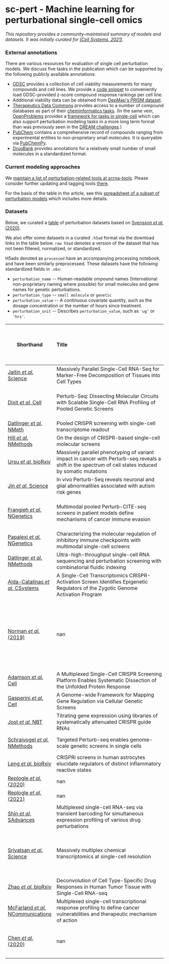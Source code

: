 # sc-pert - Machine learning for perturbational single-cell omics

*This repository provides a community-maintained summary of models and datasets. It was initially curated for [(Cell Systems, 2021)](https://doi.org/10.1016/j.cels.2021.05.016).*

### External annotations

There are various resources for evaluation of single cell perturbation models. We discuss five tasks in the publication which can be supported by the following publicly available annotations:

- [GDSC](https://www.cancerrxgene.org/downloads/bulk_download) provides a collection of cell viability measurements for many compounds and cell lines. We provide a [code snippet](https://github.com/theislab/sc-pert/blob/main/resources.py#L4) to conveniently load GDSC-provided z-score compound response rankings per cell line.
- Additional viability data can be obtained from [DepMap's PRISM dataset](https://depmap.org/portal/download/).
- [Therapeutics Data Commons](https://github.com/mims-harvard/TDC) provides access to a number of compound databases as part of their [cheminformatics tasks](https://tdcommons.ai/benchmark/overview/). (In the same vein, [OpenProblems](https://openproblems.bio/) provides a [framework for tasks in single-cell](https://github.com/openproblems-bio/openproblems/tree/main/openproblems/tasks) which can also support perturbation modeling tasks in a more long term format than was previously seen in the [DREAM challenges](https://dreamchallenges.org/dream-7-nci-dream-drug-sensitivity-and-drug-synergy-challenge/).)
- [PubChem](https://pubchem.ncbi.nlm.nih.gov/) contains a comprehensive record of compounds ranging from experimental entities to non-proprietary small molecules. It is queryable via [PubChemPy](https://github.com/mcs07/PubChemPy).
- [DrugBank](https://go.drugbank.com/releases/latest) provides annotations for a relatively small number of small molecules in a standardized format.

### Current modeling approaches

We [maintain a list of perturbation-related tools at scrna-tools](https://www.scrna-tools.org/tools?sort=name&cats=Perturbations). Please consider further updating and tagging tools [there](https://github.com/scRNA-tools/scRNA-tools).

For the basis of the table in the article, see this [spreadsheet of a subset of perturbation models](https://docs.google.com/spreadsheets/d/1nqNg0DW1-Om7WtvRS20q-6b28usVRv5czOcxgj83Sgg/) which includes more details.

### Datasets

Below, we curated a [table](https://raw.githubusercontent.com/theislab/sc-pert/main/data_table.csv) of perturbation datasets based on [Svensson *et al.* (2020)](https://doi.org/10.1093/database/baaa073).

We also offer some datasets in a curated `.h5ad` format via the download links in the table below. `raw h5ad` denotes a version of the dataset that has not been filtered, normalized, or standardized.

H5ads denoted as `processed` have an accompanying processing notebook, and have been similarly preprocessed. These datasets have the following standardized fields in `.obs`:
* `perturbation_name` -- Human-readable ompound names (International non-proprietary naming where possible) for small molecules and gene names for genetic perturbations.
* `perturbation_type` -- `small molecule` or `genetic`
* `perturbation_value` -- A continuous covariate quantity, such as the dosage concentration or the number of hours since treatment.
* `perturbation_unit` -- Describes `perturbation_value`, such as `'ug'` or `'hrs'`.


| Shorthand                                                                        | Title&nbsp;&nbsp;&nbsp;&nbsp;&nbsp;&nbsp;&nbsp;&nbsp;&nbsp;&nbsp;&nbsp;&nbsp;&nbsp;&nbsp;&nbsp;&nbsp;&nbsp;&nbsp;&nbsp;&nbsp;&nbsp;&nbsp;&nbsp;&nbsp;&nbsp;&nbsp;&nbsp;&nbsp;&nbsp;&nbsp;&nbsp;&nbsp;&nbsp;&nbsp;&nbsp;&nbsp;&nbsp;&nbsp;&nbsp;&nbsp;&nbsp;&nbsp;&nbsp;&nbsp;&nbsp;&nbsp;&nbsp;&nbsp;&nbsp;&nbsp;&nbsp;&nbsp;&nbsp;&nbsp;&nbsp;&nbsp;&nbsp;&nbsp;&nbsp;&nbsp;&nbsp;&nbsp;&nbsp;&nbsp;&nbsp;&nbsp;&nbsp;&nbsp;&nbsp;&nbsp;                                                                                                                                                   | .h5ad availability                                                                                                                                                                                                                                                                                                                                                                                                                                    | Treatment            | # perturbations   | # cell types   | # doses   | # timepoints   | Reported cells total   | Organism     | Tissue               | Technique             | Data location   | Panel size   | Measurement   | Cell source                                                                                                                      |   Disease | Contrasts             |   Developmental stage |   Number of reported cell types or clusters | Cell clustering   | Pseudotime   | RNA Velocity   | PCA   | tSNE   |   H5AD location | Isolation            | BC --> Cell ID _OR_ BC --> Cluster ID                              |   Number individuals |
|----------------------------------------------------------------------------------|---------------------------------------------------------------------------------------------------------------------------------------------------------|-------------------------------------------------------------------------------------------------------------------------------------------------------------------------------------------------------------------------------------------------------------------------------------------------------------------------------------------------------------------------------------------------------------------------------------------------------|----------------------|-------------------|----------------|-----------|----------------|------------------------|--------------|----------------------|-----------------------|-----------------|--------------|---------------|----------------------------------------------------------------------------------------------------------------------------------|-----------|-----------------------|-----------------------|---------------------------------------------|-------------------|--------------|----------------|-------|--------|-----------------|----------------------|--------------------------------------------------------------------|----------------------|
| [Jaitin *et al.* Science](https://doi.org/10.1126/science.1247651)               | Massively Parallel Single-Cell RNA-Seq for Marker-Free Decomposition of Tissues into Cell Types                                                         |                                                                                                                                                                                                                                                                                                                                                                                                                                                       | CRISPR               | 8-22              | 1              | -         | 1              | 4,468                  | Mouse        | Spleen               | MARS-seq              | GSE54006        | nan          | RNA-seq       | CD11c+ enriched splenocytes                                                                                                      |       nan | nan                   |                   nan |                                           9 | Yes               | No           | nan            | No    | No     |             nan | Sorting (FACS)       | nan                                                                |                  nan |
| [Dixit *et al.* Cell](https://doi.org/10.1016/j.cell.2016.11.038)                | Perturb-Seq: Dissecting Molecular Circuits with Scalable Single-Cell RNA Profiling of Pooled Genetic Screens                                            | [\[raw h5ad\]](https://ndownloader.figshare.com/files/34011689) [\[processed h5ad\]](https://ndownloader.figshare.com/files/34014608) [\[processing nb\]](https://nbviewer.ipython.org/github/theislab/sc-pert/blob/main/datasets/Dixit_2016.ipynb)                                                                                                                                                                                                   | CRISPR               | 10,24             | 1              | -         | 1-2            | 200,000                | Human, Mouse | Culture              | Perturb-seq           | GSE90063        | nan          | RNA-seq       | BMDCs, K562                                                                                                                      |       nan | nan                   |                   nan |                                         nan | nan               | nan          | nan            | nan   | No     |             nan | Nanodroplet dilution | nan                                                                |                  nan |
| [Datlinger *et al.* NMeth](https://doi.org/10.1038/nmeth.4177)                   | Pooled CRISPR screening with single-cell transcriptome readout                                                                                          |                                                                                                                                                                                                                                                                                                                                                                                                                                                       | CRISPR               | 29                | 1              | -         | 1              | 5,905                  | Human, Mouse | Culture              | CROP-seq              | GSE92872        | nan          | RNA-seq       | HEK293T, 3T3, Jurkat                                                                                                             |       nan | nan                   |                   nan |                                         nan | nan               | nan          | nan            | nan   | No     |             nan | nan                  | nan                                                                |                  nan |
| [Hill *et al.* NMethods](https://doi.org/10.1038/nmeth.4604)                     | On the design of CRISPR-based single-cell molecular screens                                                                                             |                                                                                                                                                                                                                                                                                                                                                                                                                                                       | CRISPR               | 32                | 1              | 2         | 1              | 5,879                  | Human        | Culture              | CROP-seq              | GSE108699       | nan          | RNA-seq       | MCF10a cells                                                                                                                     |       nan | nan                   |                   nan |                                         nan | nan               | nan          | nan            | nan   | nan    |             nan | nan                  | https://github.com/shendurelab/single-cell-ko-screens#result-files |                  nan |
| [Ursu *et al.* bioRxiv](https://doi.org/10.1101/2020.11.16.383307)               | Massively parallel phenotyping of variant impact in cancer with Perturb-seq reveals a shift in the spectrum of cell states induced by somatic mutations |                                                                                                                                                                                                                                                                                                                                                                                                                                                       | CRISPR               | 200               | 1              | -         | 1              | 162,314                | Human        | Lung                 | Perturb-seq           | nan             | nan          | RNA-seq       | nan                                                                                                                              |       nan | nan                   |                   nan |                                         nan | nan               | nan          | nan            | nan   | nan    |             nan | nan                  | nan                                                                |                  nan |
| [Jin *et al.* Science](https://doi.org/10.1126/science.aaz6063)                  | In vivo Perturb-Seq reveals neuronal and glial abnormalities associated with autism risk genes                                                          |                                                                                                                                                                                                                                                                                                                                                                                                                                                       | CRISPR               | 35                | -              | -         | 1              | 46,770                 | Mouse        | Brain                | Perturb-seq           | nan             | nan          | RNA-seq       | nan                                                                                                                              |       nan | nan                   |                   nan |                                         nan | nan               | nan          | nan            | nan   | nan    |             nan | nan                  | nan                                                                |                  nan |
| [Frangieh *et al.* NGenetics](https://doi.org/10.1038/s41588-021-00779-1)        | Multimodal pooled Perturb-CITE-seq screens in patient models define mechanisms of cancer immune evasion                                                 | [\[raw h5ad\]](https://ndownloader.figshare.com/files/34012565) [\[processed h5ad\]](https://ndownloader.figshare.com/files/34013717) [\[processing nb\]](https://nbviewer.ipython.org/github/theislab/sc-pert/blob/main/datasets/Frangieh_2021.ipynb)                                                                                                                                                                                                | CRISPR               | 248               | 1              | -         | 1              | 218,331                | Human        | Culture              | Perturb-CITE-seq      | SCP1064         | nan          | RNA-seq       | nan                                                                                                                              |       nan | nan                   |                   nan |                                         nan | nan               | nan          | nan            | nan   | nan    |             nan | nan                  | nan                                                                |                  nan |
| [Papalexi *et al.* NGenetics](https://doi.org/10.1038/s41588-021-00778-2)        | Characterizing the molecular regulation of inhibitory immune checkpoints with multimodal single-cell screens                                            |                                                                                                                                                                                                                                                                                                                                                                                                                                                       | CRISPR               | 111 (sgRNA)       | 1              | 2         | -              | 28,295                 | Human        | Culture              | CITE-seq & ECCITE-seq | GSE153056       | nan          | RNA-seq       | nan                                                                                                                              |       nan | nan                   |                   nan |                                         nan | nan               | nan          | nan            | nan   | nan    |             nan | nan                  | nan                                                                |                  nan |
| [Datlinger *et al.* NMethods](https://doi.org/10.1038/s41592-021-01153-z)        | Ultra-high-throughput single-cell RNA sequencing and perturbation screening with combinatorial fluidic indexing                                         |                                                                                                                                                                                                                                                                                                                                                                                                                                                       | CRISPR KO + antibody | 96                | 1              | 1         | 1              | nan                    | Human, Mouse | nan                  | scifi-RNA-seq         | nan             | nan          | nan           | nan                                                                                                                              |       nan | nan                   |                   nan |                                         nan | nan               | nan          | nan            | nan   | nan    |             nan | nan                  | nan                                                                |                  nan |
| [Alda-Catalinas *et al.* CSystems](https://doi.org/10.1016/j.cels.2020.06.004)   | A Single-Cell Transcriptomics CRISPR-Activation Screen Identifies Epigenetic Regulators of the Zygotic Genome Activation Program                        |                                                                                                                                                                                                                                                                                                                                                                                                                                                       | CRISPRa              | 230               | 1              | -         | -              | 203,894                | Mouse        | Culture              | Chromium              | nan             | nan          | RNA-seq       | mESCs                                                                                                                            |       nan | nan                   |                   nan |                                         nan | nan               | nan          | nan            | nan   | nan    |             nan | nan                  | nan                                                                |                  nan |
| [Norman *et al.* (2019)](https://doi.org/10.1126/science.aax4438)                | nan                                                                                                                                                     | [\[raw h5ad\]](https://ndownloader.figshare.com/files/34002548) [\[processed h5ad\]](https://ndownloader.figshare.com/files/34027562) [\[curation nb\]](https://nbviewer.ipython.org/github/theislab/sc-pert/blob/main/datasets/Norman_2019_curation.ipynb) [\[processing nb\]](https://nbviewer.ipython.org/github/theislab/sc-pert/blob/main/datasets/Norman_2019.ipynb)                                                                            | CRISPRa              | 287               | 1              | -         | 1              | nan                    | nan          | nan                  | Perturb-seq           | nan             | nan          | RNA-seq       | induction of gene pair targets+single gene controls in K562 cells after screening 112 genes (2x gRNA per) and their combinations |       nan | nan                   |                   nan |                                         nan | nan               | nan          | nan            | nan   | nan    |             nan | nan                  | nan                                                                |                  nan |
| [Adamson *et al.* Cell](https://doi.org/10.1016/j.cell.2016.11.048)              | A Multiplexed Single-Cell CRISPR Screening Platform Enables Systematic Dissection of the Unfolded Protein Response                                      |                                                                                                                                                                                                                                                                                                                                                                                                                                                       | CRISPRi              | 9-93 (sgRNA)      | 1              | -         | 1              | 86,000                 | Human        | Culture              | Perturb-seq           | GSE90546        | nan          | RNA-seq       | K562                                                                                                                             |       nan | nan                   |                   nan |                                         nan | nan               | nan          | nan            | nan   | Yes    |             nan | nan                  | nan                                                                |                  nan |
| [Gasperini *et al.* Cell](https://doi.org/10.1016/j.cell.2018.11.029)            | A Genome-wide Framework for Mapping Gene Regulation via Cellular Genetic Screens                                                                        |                                                                                                                                                                                                                                                                                                                                                                                                                                                       | CRISPRi              | 1119, 5779        | 1              | -         | 1              | 207,324                | Human        | Culture              | CROP-seq              | GSE120861       | nan          | RNA-seq       | K562 Cells                                                                                                                       |       nan | CRISPR Screen         |                   nan |                                         nan | nan               | nan          | nan            | nan   | nan    |             nan | nan                  | nan                                                                |                  nan |
| [Jost *et al.* NBT](https://doi.org/10.1038/s41587-019-0387-5)                   | Titrating gene expression using libraries of systematically attenuated CRISPR guide RNAs                                                                |                                                                                                                                                                                                                                                                                                                                                                                                                                                       | CRISPRi              | 25                | 2              | -         | 1              | 19,587                 | Human        | Culture              | Perturb-seq           | GSE132080       | nan          | RNA-seq       | K562 cells                                                                                                                       |       nan | 25 gene screen        |                   nan |                                         nan | nan               | nan          | nan            | nan   | nan    |             nan | nan                  | nan                                                                |                  nan |
| [Schraivogel *et al.* NMethods](https://doi.org/10.1038/s41592-020-0837-5)       | Targeted Perturb-seq enables genome-scale genetic screens in single cells                                                                               | [\[processing nb\]](https://nbviewer.ipython.org/github/theislab/sc-pert/blob/main/datasets/Schraivogel_2020.ipynb)                                                                                                                                                                                                                                                                                                                                   | CRISPRi              | 1778 (enhancers)  | 1              | -         | 1              | 231,667                | Human, Mouse | Bone marrow, Culture | TAP-seq               | GSE135497       | 1,000        | RNA-seq       | nan                                                                                                                              |       nan | nan                   |                   nan |                                         nan | nan               | nan          | nan            | nan   | Yes    |             nan | nan                  | nan                                                                |                  nan |
| [Leng *et al.* bioRxiv](https://doi.org/10.1101/2021.08.23.457400)               | CRISPRi screens in human astrocytes elucidate regulators of distinct inflammatory reactive states                                                       |                                                                                                                                                                                                                                                                                                                                                                                                                                                       | CRISPRi              | 30                | 1              | 2         | -              | nan                    | nan          | nan                  | nan                   | nan             | nan          | nan           | nan                                                                                                                              |       nan | nan                   |                   nan |                                         nan | nan               | nan          | nan            | nan   | nan    |             nan | nan                  | nan                                                                |                  nan |
| [Replogle *et al.* (2020)](https://doi.org/nan)                                  | nan                                                                                                                                                     |                                                                                                                                                                                                                                                                                                                                                                                                                                                       | genetic targets      | nan               | nan            | nan       | nan            | nan                    | nan          | nan                  | nan                   | nan             | nan          | nan           | nan                                                                                                                              |       nan | nan                   |                   nan |                                         nan | nan               | nan          | nan            | nan   | nan    |             nan | nan                  | nan                                                                |                  nan |
| [Replogle *et al.* (2021)](https://doi.org/10.1101/2021.12.16.473013v3)          | nan                                                                                                                                                     |                                                                                                                                                                                                                                                                                                                                                                                                                                                       | genetic targets      | >10000            | 2              | -         | -              | nan                    | nan          | nan                  | Perturb-seq           | nan             | nan          | RNA-seq       | nan                                                                                                                              |       nan | nan                   |                   nan |                                         nan | nan               | nan          | nan            | nan   | nan    |             nan | nan                  | nan                                                                |                  nan |
| [Shin *et al.* SAdvances](https://doi.org/10.1126/sciadv.aav2249)                | Multiplexed single-cell RNA-seq via transient barcoding for simultaneous expression profiling of various drug perturbations                             |                                                                                                                                                                                                                                                                                                                                                                                                                                                       | small molecules      | 45                | 2              | 1         | 1              | 3,091                  | Mouse, Human | Culture              | Drop-seq              | PRJNA493658     | nan          | RNA-seq       | HEK293T, NIIH3T3, A375, SW480, K562                                                                                              |       nan | 45 perturbations      |                   nan |                                         nan | nan               | nan          | nan            | nan   | nan    |             nan | nan                  | nan                                                                |                  nan |
| [Srivatsan *et al.* Science](https://doi.org/10.1126/science.aax6234)            | Massively multiplex chemical transcriptomics at single-cell resolution                                                                                  | [\[raw h5ad\]](https://ndownloader.figshare.com/files/33979517) [\[curation nb\]](https://nbviewer.ipython.org/github/theislab/sc-pert/blob/main/datasets/Srivatsan_2019_sciplex2_curation.ipynb) [\[curation nb\]](https://nbviewer.ipython.org/github/theislab/sc-pert/blob/main/datasets/Srivatsan_2019_curation.ipynb) [\[processing nb\]](https://nbviewer.ipython.org/github/theislab/sc-pert/blob/main/datasets/Srivatsan_2019_sciplex3.ipynb) | small molecules      | 188               | 3              | 4         | 2              | 650,000                | Human        | Culture              | sci-Plex              | GSE139944       | nan          | RNA-seq       | Cancer cell lines A549, K562, and MCF7                                                                                           |       nan | 5,000 drug conditions |                   nan |                                           3 | Yes               | Yes          | No             | Yes   | No     |             nan | nan                  | nan                                                                |                  nan |
| [Zhao *et al.* bioRxiv](https://doi.org/10.1101/2020.04.22.056341)               | Deconvolution of Cell Type-Specific Drug Responses in Human Tumor Tissue with Single-Cell RNA-seq                                                       |                                                                                                                                                                                                                                                                                                                                                                                                                                                       | small molecules      | 2,6               | 6,1            | -         | -              | 48,404                 | Human        | Brain, Tumor         | SCRB-seq (microwell)  | GSE148842       | nan          | RNA-seq       | nan                                                                                                                              |       nan | nan                   |                   nan |                                         nan | nan               | nan          | nan            | nan   | nan    |             nan | nan                  | nan                                                                |                    6 |
| [McFarland *et al.* NCommunications](https://doi.org/10.1038/s41467-020-17440-w) | Multiplexed single-cell transcriptional response profiling to define cancer vulnerabilities and therapeutic mechanism of action                         | [\[curation nb\]](https://nbviewer.ipython.org/github/theislab/sc-pert/blob/main/datasets/McFarland_2020_curation.ipynb) [\[processing nb\]](https://nbviewer.ipython.org/github/theislab/sc-pert/blob/main/datasets/McFarland_2020.ipynb)                                                                                                                                                                                                            | small molecules      | 1-13              | 24-99          | 1         | 1-5            | nan                    | Human        | Culture              | MIX-seq               | nan             | nan          | RNA-seq       | nan                                                                                                                              |       nan | nan                   |                   nan |                                         nan | nan               | nan          | nan            | nan   | nan    |             nan | nan                  | nan                                                                |                  nan |
| [Chen *et al.* (2020)](https://doi.org/10.1038/s41592-019-0689-z)                | nan                                                                                                                                                     |                                                                                                                                                                                                                                                                                                                                                                                                                                                       | small molecules      | 300               | 1              | 1         | 1              | nan                    | nan          | nan                  | CyTOF                 | nan             | nan          | protein       | breast  cancer  cells  undergoing  TGF-β-induced  EMT                                                                            |       nan | nan                   |                   nan |                                         nan | nan               | nan          | nan            | nan   | nan    |             nan | nan                  | nan                                                                |                  nan |